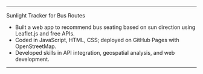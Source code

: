 --------------------------------------------------
Sunlight Tracker for Bus Routes
- Built a web app to recommend bus seating based on sun direction using Leaflet.js and free APIs.
- Coded in JavaScript, HTML, CSS; deployed on GitHub Pages with OpenStreetMap.
- Developed skills in API integration, geospatial analysis, and web development.
--------------------------------------------------